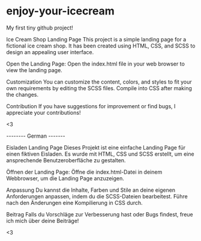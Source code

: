 # enjoy-your-icecream
My first tiny github project!

Ice Cream Shop Landing Page
This project is a simple landing page for a fictional ice cream shop. It has been created using HTML, CSS, and SCSS to design an appealing user interface.

Open the Landing Page:
Open the index.html file in your web browser to view the landing page.

Customization
You can customize the content, colors, and styles to fit your own requirements by editing the SCSS files. Compile into CSS after making the changes.

Contribution
If you have suggestions for improvement or find bugs, I appreciate your contributions!

<3


-------- German -------


Eisladen Landing Page
Dieses Projekt ist eine einfache Landing Page für einen fiktiven Eisladen. Es wurde mit HTML, CSS und SCSS erstellt, um eine ansprechende Benutzeroberfläche zu gestalten.

Öffnen der Landing Page:
Öffne die index.html-Datei in deinem Webbrowser, um die Landing Page anzuzeigen.

Anpassung
Du kannst die Inhalte, Farben und Stile an deine eigenen Anforderungen anpassen, indem du die SCSS-Dateien bearbeitest. Führe nach den Änderungen eine Kompilierung in CSS durch.

Beitrag
Falls du Vorschläge zur Verbesserung hast oder Bugs findest, freue ich mich über deine Beiträge! 

<3
